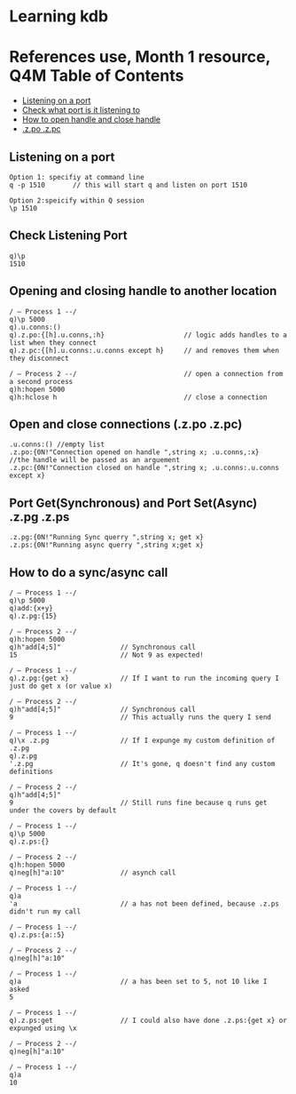 # Learning kdb

References use, Month 1 resource, Q4M
Table of Contents
=================

* [Listening on a port](#listening-on-a-port)
* [Check what port is it listening to](#check-listening-port)
* [How to open handle and close handle](#opening-and-closing-handle-to-another-location)
* [.z.po .z.pc](#open-and-close-connections-(.z.po-.z.pc))


## Listening on a port

``` 
Option 1: specifiy at command line
q -p 1510       // this will start q and listen on port 1510
```
```
Option 2:speicify within Q session
\p 1510
```

## Check Listening Port

```
q)\p
1510
```

## Opening and closing handle to another location

```
/ – Process 1 --/
q)\p 5000
q).u.conns:()
q).z.po:{[h].u.conns,:h}					// logic adds handles to a list when they connect
q).z.pc:{[h].u.conns:.u.conns except h}		// and removes them when they disconnect

/ – Process 2 --/							// open a connection from a second process
q)h:hopen 5000
q)h:hclose h                                // close a connection

```

## Open and close connections (.z.po .z.pc)

``` 
.u.conns:() //empty list
.z.po:{0N!"Connection opened on handle ",string x; .u.conns,:x}   //the handle will be passed as an arguement
.z.pc:{0N!"Connection closed on handle ",string x; .u.conns:.u.conns except x}
```

## Port Get(Synchronous) and Port Set(Async) .z.pg  .z.ps

```
.z.pg:{0N!"Running Sync querry ",string x; get x}
.z.ps:{0N!"Running async querry ",string x;get x}
```

## How to do a sync/async call

```
/ – Process 1 --/
q)\p 5000
q)add:{x+y}
q).z.pg:{15}

/ – Process 2 --/
q)h:hopen 5000
q)h"add[4;5]"				// Synchronous call
15 							// Not 9 as expected!

/ – Process 1 --/
q).z.pg:{get x}				// If I want to run the incoming query I just do get x (or value x)

/ – Process 2 --/
q)h"add[4;5]"				// Synchronous call
9							// This actually runs the query I send

/ – Process 1 --/
q)\x .z.pg					// If I expunge my custom definition of .z.pg
q).z.pg
'.z.pg						// It's gone, q doesn't find any custom definitions

/ – Process 2 --/
q)h"add[4;5]" 
9							// Still runs fine because q runs get under the covers by default

/ – Process 1 --/
q)\p 5000
q).z.ps:{}

/ – Process 2 --/
q)h:hopen 5000
q)neg[h]"a:10"				// asynch call

/ – Process 1 --/
q)a
'a							// a has not been defined, because .z.ps didn't run my call

/ – Process 1 --/
q).z.ps:{a::5}

/ – Process 2 --/
q)neg[h]"a:10" 

/ – Process 1 --/
q)a							// a has been set to 5, not 10 like I asked
5

/ – Process 1 --/
q).z.ps:get					// I could also have done .z.ps:{get x} or expunged using \x

/ – Process 2 --/
q)neg[h]"a:10" 

/ – Process 1 --/
q)a 
10
```
